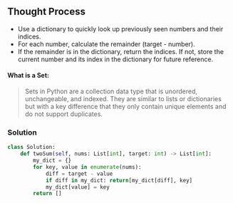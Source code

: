 ## Thought Process 
- Use a dictionary to quickly look up previously seen numbers and their indices.
- For each number, calculate the remainder (target - number).
- If the remainder is in the dictionary, return the indices. If not, store the current number and its index in the dictionary for future reference.

####  **What is a Set:** 
>Sets in Python are a collection data type that is unordered, unchangeable, and indexed. They are similar to lists or dictionaries but with a key difference that they only contain unique elements and do not support duplicates.

### Solution
```python
class Solution:
    def twoSum(self, nums: List[int], target: int) -> List[int]:
        my_dict = {}
        for key, value in enumerate(nums): 
            diff = target - value
            if diff in my_dict: return[my_dict[diff], key]
            my_dict[value] = key
        return []
```
